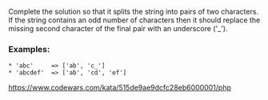 Complete the solution so that it splits the string into pairs of two characters. If the string contains an odd number of characters then it should replace the missing second character of the final pair with an underscore ('_').

### Examples:

```
* 'abc'     => ['ab', 'c_']
* 'abcdef'  => ['ab', 'cd', 'ef']
```

https://www.codewars.com/kata/515de9ae9dcfc28eb6000001/php
